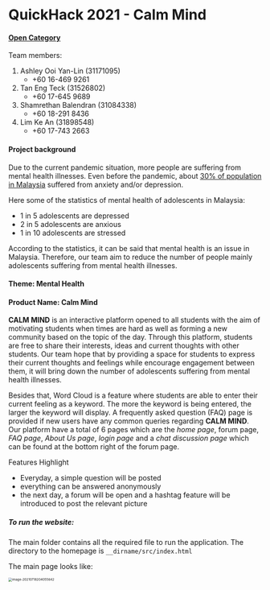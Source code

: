 # QuickHack 2021 - Calm Mind 

#### <u>Open Category</u>

Team members: 

1. Ashley Ooi Yan-Lin (31171095)
   - +60 16-469 9261
2. Tan Eng Teck (31526802)
   - +60 17-645 9689
3. Shamrethan Balendran (31084338)
   - +60 18-291 8436
4. Lim Ke An (31898548)
   - +60 17-743 2663



#### Project background

Due to the current pandemic situation, more people are suffering from mental health illnesses. Even before the pandemic, about <u>30% of population in Malaysia</u> suffered from anxiety and/or depression. 

Here some of the statistics of mental health of adolescents in Malaysia:

- 1 in 5 adolescents are depressed
- 2 in 5 adolescents are anxious
- 1 in 10 adolescents are stressed

According to the statistics, it can be said that mental health is an issue in Malaysia. Therefore, our team aim to reduce the number of people mainly adolescents suffering from mental health illnesses. 



#### Theme: Mental Health

#### Product Name: Calm Mind

**CALM MIND** is an interactive platform opened to all students with the aim of motivating students when times are hard as well as forming a new community based on the topic of the day. Through this platform, students are free to share their interests, ideas and current thoughts with other students. Our team hope that by providing a space for students to express their current thoughts and feelings while encourage engagement between them, it will bring down the number of adolescents suffering from mental health illnesses. 

Besides that, Word Cloud is a feature where students are able to enter their current feeling as a keyword. The more the keyword is being entered, the larger the keyword will display. A frequently asked question (FAQ) page is provided if new users have any common queries regarding **CALM MIND**. Our platform have a total of 6 pages which are the *home page*, forum page, *FAQ page*, *About Us page*, *login page* and a *chat discussion page* which can be found at the bottom right of the forum page. 



Features Highlight

- Everyday, a simple question will be posted
- everything can be answered anonymously
- the next day, a forum will be open and a hashtag feature will be introduced to post the relevant picture



##### To run the website:

The main folder contains all the required file to run the application. The directory to the homepage is `__dirname/src/index.html`

The main page looks like:

<img src="./homepage-example.png" alt="image-20210718204055642" style="zoom:45%;" />

